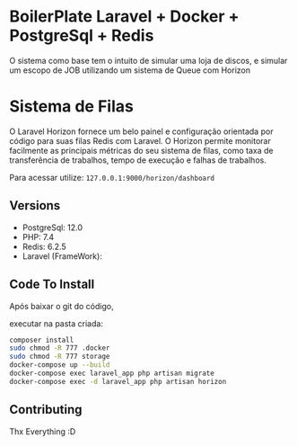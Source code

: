 # BoilerPlate Laravel + Docker + PostgreSql + Redis

O sistema como base tem o intuito de simular uma loja de discos, e simular um escopo de JOB utilizando um sistema de
Queue com Horizon

# Sistema de Filas
O Laravel Horizon fornece um belo painel e configuração orientada por código para suas filas Redis com Laravel. O Horizon permite monitorar facilmente as principais métricas do seu sistema de filas, como taxa de transferência de trabalhos, tempo de execução e falhas de trabalhos.

Para acessar utilize: ```127.0.0.1:9000/horizon/dashboard```
## Versions

- PostgreSql: 12.0
- PHP: 7.4
- Redis: 6.2.5
- Laravel (FrameWork):

## Code To Install

Após baixar o git do código,

executar na pasta criada:

```bash
composer install
sudo chmod -R 777 .docker
sudo chmod -R 777 storage
docker-compose up --build
docker-compose exec laravel_app php artisan migrate
docker-compose exec -d laravel_app php artisan horizon
```

## Contributing
Thx Everything :D